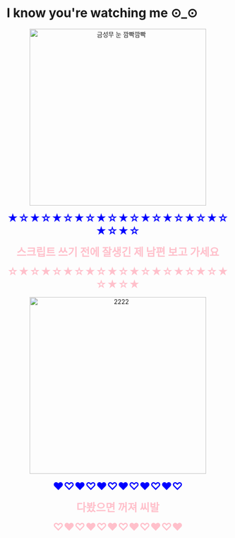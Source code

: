 <!--
**byonjuk/byonjuk** is a ✨ _special_ ✨ repository because its `README.md` (this file) appears on your GitHub profile.

Here are some ideas to get you started:

- 🔭 I’m currently working on ...
- 🌱 I’m currently learning ...
- 👯 I’m looking to collaborate on ...
- 🤔 I’m looking for help with ...
- 💬 Ask me about ...
- 📫 How to reach me: ...
- 😄 Pronouns: ...
- ⚡ Fun fact: ...
-->
# I know you're watching me   ⊙_⊙

<p align="center">
  <img src="https://github.com/user-attachments/assets/7def379a-14ba-4f27-97eb-da2e428e92c0" alt="금성무 눈 깜빡깜빡" width="400" />
</p>

<p align="center">
  <strong><span style="color: blue; font-size: 24px;">★☆★☆★☆★☆★☆★☆★☆★☆★☆★☆★☆★☆</span></strong>
</p>

<p align="center">
  <strong><span style="color: pink; font-size: 24px;">스크립트 쓰기 전에 잘생긴 제 남편 보고 가세요</span></strong>
</p>

<p align="center">
  <strong><span style="color: pink; font-size: 24px;">☆★☆★☆★☆★☆★☆★☆★☆★☆★☆★☆★☆★</span></strong>
</p>

<p align="center">
  <img src="https://github.com/user-attachments/assets/1a0c1720-ea10-484e-b443-37099e9d21ba" alt="2222" width="400" />
</p>

<p align="center">
  <strong><span style="color: blue; font-size: 24px;">♥♡♥♡♥♡♥♡♥♡♥♡</span></strong>
</p>

<p align="center">
  <strong><span style="color: pink; font-size: 24px;">다봤으면 꺼져 씨발</span></strong>
</p>

<p align="center">
  <strong><span style="color: pink; font-size: 24px;">♡♥♡♥♡♥♡♥♡♥♡♥</span></strong>
</p>
